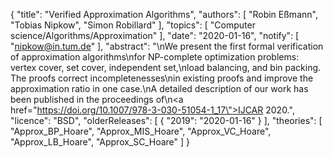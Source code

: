 {
    "title": "Verified Approximation Algorithms",
    "authors": [
        "Robin Eßmann",
        "Tobias Nipkow",
        "Simon Robillard"
    ],
    "topics": [
        "Computer science/Algorithms/Approximation"
    ],
    "date": "2020-01-16",
    "notify": [
        "nipkow@in.tum.de"
    ],
    "abstract": "\nWe present the first formal verification of approximation algorithms\nfor NP-complete optimization problems: vertex cover, set cover, independent set,\nload balancing, and bin packing. The proofs correct incompletenesses\nin existing proofs and improve the approximation ratio in one case.\nA detailed description of our work has been published in the proceedings of\n<a href=\"https://doi.org/10.1007/978-3-030-51054-1_17\">IJCAR 2020</a>.",
    "licence": "BSD",
    "olderReleases": [
        {
            "2019": "2020-01-16"
        }
    ],
    "theories": [
        "Approx_BP_Hoare",
        "Approx_MIS_Hoare",
        "Approx_VC_Hoare",
        "Approx_LB_Hoare",
        "Approx_SC_Hoare"
    ]
}